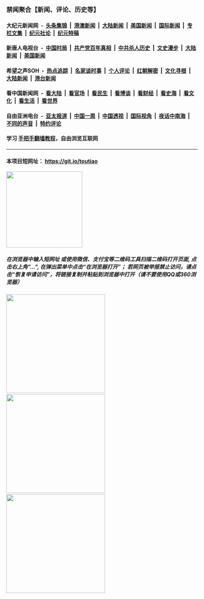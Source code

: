 ### 禁闻聚合【新闻、评论、历史等】

#### 大纪元新闻网 &nbsp;-&nbsp; [头条集锦](indexes/E头条集锦.md?t=02122155) &nbsp;|&nbsp; [港澳新闻](indexes/E港澳新闻.md?t=02122155)  &nbsp;|&nbsp; [大陆新闻](indexes/E大陆新闻.md?t=02122155) &nbsp;|&nbsp; [美国新闻](indexes/E美国新闻.md?t=02122155) &nbsp;|&nbsp; [国际新闻](indexes/E国际新闻.md?t=02122155) &nbsp;|&nbsp; [专栏文集](indexes/E专栏文集.md?t=02122155) &nbsp;|&nbsp; [纪元社论](indexes/E纪元社论.md?t=02122155) &nbsp;|&nbsp; [纪元特稿](indexes/E纪元特稿.md?t=02122155) 

#### 新唐人电视台 &nbsp;-&nbsp; [中国时局](indexes/N中国时局.md?t=02122155) &nbsp;|&nbsp; [共产党百年真相](indexes/N共产党百年真相.md?t=02122155) &nbsp;|&nbsp; [中共杀人历史](indexes/N中共杀人历史.md?t=02122155) &nbsp;|&nbsp; [文史漫步](indexes/N文史漫步.md?t=02122155) &nbsp;|&nbsp; [大陆新闻](indexes/N大陆新闻.md?t=02122155) &nbsp;|&nbsp; [美国新闻](indexes/N美国新闻.md?t=02122155)

#### 希望之声SOH &nbsp;-&nbsp; [热点追踪](indexes/H热点追踪.md?t=02122155) &nbsp;|&nbsp; [名家谈时事](indexes/H名家谈时事.md?t=02122155) &nbsp;|&nbsp; [个人评论](indexes/H个人评论.md?t=02122155)  &nbsp;|&nbsp; [红朝解密](indexes/H红朝解密.md?t=02122155) &nbsp;|&nbsp; [文化寻根](indexes/H文化寻根.md?t=02122155) &nbsp;|&nbsp; [大陆新闻](indexes/H大陆新闻.md?t=02122155) &nbsp;|&nbsp; [港台新闻](indexes/H港台新闻.md?t=02122155)

#### 看中国新闻网 &nbsp;-&nbsp; [看大陆](indexes/S看大陆.md?t=02122155) &nbsp;|&nbsp; [看官场](indexes/S看官场.md?t=02122155) &nbsp;|&nbsp; [看民生](indexes/S看民生.md?t=02122155)  &nbsp;|&nbsp; [看博谈](indexes/S看博谈.md?t=02122155) &nbsp;|&nbsp; [看财经](indexes/S看财经.md?t=02122155) &nbsp;|&nbsp; [看史海](indexes/S看史海.md?t=02122155) &nbsp;|&nbsp; [看文化](indexes/S看文化.md?t=02122155) &nbsp;|&nbsp; [看生活](indexes/S看生活.md?t=02122155) &nbsp;|&nbsp; [看世界](indexes/S看世界.md?t=02122155)

#### 自由亚洲电台 &nbsp;-&nbsp; [亚太报道](indexes/R亚太报道.md?t=02122155) &nbsp;|&nbsp; [中国一周](indexes/R中国一周.md?t=02122155) &nbsp;|&nbsp; [中国透视](indexes/R中国透视.md?t=02122155)  &nbsp;|&nbsp; [国际视角](indexes/R国际视角.md?t=02122155) &nbsp;|&nbsp; [夜话中南海](indexes/R夜话中南海.md?t=02122155) &nbsp;|&nbsp; [不同的声音](indexes/R不同的声音.md?t=02122155) &nbsp;|&nbsp; [特约评论](indexes/R特约评论.md?t=02122155)

#### 学习 [手把手翻墙教程](https://github.com/gfw-breaker/guides/wiki)，自由浏览互联网

----

#### 本项目短网址： https://git.io/toutiao
<img src="https://raw.githubusercontent.com/gfw-breaker/banned-news/master/scripts/img/qr.png" width="200px"/>  

##### 在浏览器中输入短网址 或使用微信、支付宝等二维码工具扫描二维码打开页面, 点击右上角"...", 在弹出菜单中点击“在浏览器打开”； 若网页被举报禁止访问，请点击“恢复申请访问”，将链接复制并粘贴到浏览器中打开（请不要使用QQ或360浏览器）

<img src="https://raw.githubusercontent.com/gfw-breaker/banned-news/master/scripts/img/1.png" width="260px"/> &nbsp; <img src="https://raw.githubusercontent.com/gfw-breaker/banned-news/master/scripts/img/2.png" width="260px"/> &nbsp; <img src="https://raw.githubusercontent.com/gfw-breaker/banned-news/master/scripts/img/3.png" width="260px"/>
